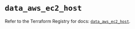 # `data_aws_ec2_host`

Refer to the Terraform Registry for docs: [`data_aws_ec2_host`](https://registry.terraform.io/providers/hashicorp/aws/6.9.0/docs/data-sources/ec2_host).
